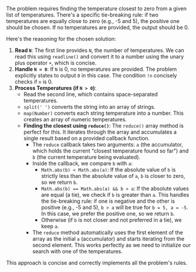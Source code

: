 The problem requires finding the temperature closest to zero from a given list of temperatures. There's a specific tie-breaking rule: if two temperatures are equally close to zero (e.g., -5 and 5), the positive one should be chosen. If no temperatures are provided, the output should be 0.

Here's the reasoning for the chosen solution:

1.  **Read `N`**: The first line provides `N`, the number of temperatures. We can read this using `readline()` and convert it to a number using the unary plus operator `+`, which is concise.
2.  **Handle `N = 0`**: If `N` is 0, no temperatures are provided. The problem explicitly states to output `0` in this case. The condition `!n` concisely checks if `n` is 0.
3.  **Process Temperatures (if `N > 0`)**:
    *   Read the second line, which contains space-separated temperatures.
    *   `split(' ')` converts the string into an array of strings.
    *   `map(Number)` converts each string temperature into a number. This creates an array of numeric temperatures.
    *   **Finding the closest using `reduce()`**: The `reduce()` array method is perfect for this. It iterates through the array and accumulates a single result based on a provided callback function.
        *   The `reduce` callback takes two arguments: `a` (the accumulator, which holds the current "closest temperature found so far") and `b` (the current temperature being evaluated).
        *   Inside the callback, we compare `b` with `a`:
            *   `Math.abs(b) < Math.abs(a)`: If the absolute value of `b` is strictly less than the absolute value of `a`, `b` is closer to zero, so we return `b`.
            *   `Math.abs(b) == Math.abs(a) && b > a`: If the absolute values are equal (a tie), we check if `b` is greater than `a`. This handles the tie-breaking rule: if one is negative and the other is positive (e.g., -5 and 5), `b > a` will be true for `b = 5, a = -5`. In this case, we prefer the positive one, so we return `b`.
            *   Otherwise (if `b` is not closer and not preferred in a tie), we keep `a`.
        *   The `reduce` method automatically uses the first element of the array as the initial `a` (accumulator) and starts iterating from the second element. This works perfectly as we need to initialize our search with one of the temperatures.

This approach is concise and correctly implements all the problem's rules.
